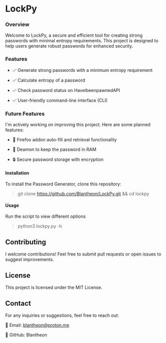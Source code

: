 # LockPy

### Overview

Welcome to LockPy, a secure and efficient tool for creating strong passwords with minimal entropy requirements. This project is designed to help users generate robust passwords for enhanced security.

### Features

- ✅ Generate strong passwords with a minimum entropy requirement

- ✅ Calculate entropy of a password

- ✅ Check password status on HaveibeenpawnedAPI

- ✅ User-friendly command-line interface (CLI)

### Future Features

I'm actively working on improving this project. Here are some planned features:

- 🔄 Firefox addon auto-fill and retrieval functionality

- 👻 Deamon to keep the password in RAM

- 🔒 Secure password storage with encryption

#### Installation

To install the Password Generator, clone this repository:

> git clone https://github.com/Blantheon/LockPy.git && cd lockpy

#### Usage

Run the script to view different options

> python3 lockpy.py -h

## Contributing

I welcome contributions! Feel free to submit pull requests or open issues to suggest improvements.

## License

This project is licensed under the MIT License.

## Contact

For any inquiries or suggestions, feel free to reach out:

📧 Email: blantheon@proton.me

🐙 GitHub: Blantheon
